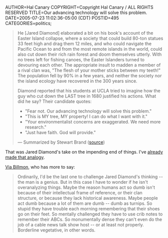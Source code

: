 AUTHOR=Hal Canary
COPYRIGHT=Copyright Hal Canary / ALL RIGHTS RESERVED
TITLE=Our advancing technology will solve this problem.
DATE=2005-07-23 11:02:36-05:00 (CDT)
POSTID=495
CATEGORIES=politics;

> He \[Jared Diamond\] elaborated a bit on his book's account of the Easter Island collapse, where a society that could build 80-ton statues 33 feet high and drag them 12 miles, and who could navigate the Pacific Ocean to and from the most remote islands in the world, could also cut down their rich rain forest and doom themselves utterly. With no trees left for fishing canoes, the Easter Islanders turned to devouring each other. The appropriate insult to madden a member of a rival clan was, "The flesh of your mother sticks between my teeth!" The population fell by 90% in a few years, and neither the society nor the island ecology have recovered in the 300 years since.
> 
> Diamond reported that his students at UCLA tried to imagine how the guy who cut down the LAST tree in 1680 justified his actions. What did he say? Their candidate quotes:
> 
> *   "Fear not. Our advancing technology will solve this problem."
> *   "This is MY tree, MY property! I can do what I want with it."
> *   "Your environmentalist concerns are exaggerated. We need more research."
> *   "Just have faith. God will provide."
> 
> — Summarized by Stewart Brand ([source](http://radar.oreilly.com/archives/2005/07/on_failing_to_t.html))

That was Jared Diamond's take on the impending end of things. I've [already made that analogy](/vv/2005/05/26/464/).

[Via Billmon](http://billmon.org/archives/002056.html), who has more to say:

> Ordinarily, I'd be the last one to challenge Jared Diamond's thinking -- the man is a genius. But in this case I have to wonder if he isn't overanalyzing things. Maybe the reason humans act so dumb isn't because of their intellectual frame of reference, or their clan structure, or because they lack historical awareness. Maybe people act dumb because a lot of them are dumb -- dumb as turnips. So stupid they have trouble each morning remembering that their shoes go on their feet. So mentally challenged they have to use crib notes to remember their ABCs. So monumentally dense they can't even do the job of a cable news talk show host -- or at least not properly. Borderline vegetative, in other words.
